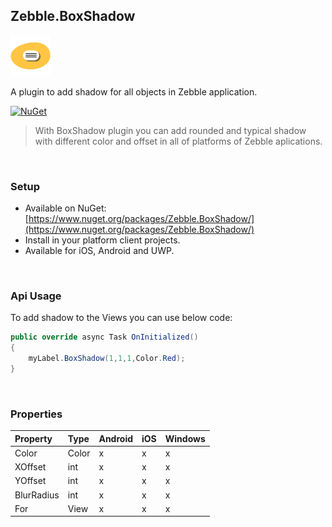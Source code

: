 [logo]: https://raw.githubusercontent.com/Geeksltd/Zebble.BoxShadow/master/Shared/NuGet/Icon.png "Zebble.BoxShadow"


## Zebble.BoxShadow

![logo]

A plugin to add shadow for all objects in Zebble application.


[![NuGet](https://img.shields.io/nuget/v/Zebble.BoxShadow.svg?label=NuGet)](https://www.nuget.org/packages/Zebble.BoxShadow/)

> With BoxShadow plugin you can add rounded and typical shadow with different color and offset in all of platforms of Zebble aplications.

<br>


### Setup
* Available on NuGet: [https://www.nuget.org/packages/Zebble.BoxShadow/](https://www.nuget.org/packages/Zebble.BoxShadow/)
* Install in your platform client projects.
* Available for iOS, Android and UWP.
<br>


### Api Usage
To add shadow to the Views you can use below code:
```csharp
public override async Task OnInitialized()
{
	myLabel.BoxShadow(1,1,1,Color.Red);
}
```

<br>

### Properties
| Property     | Type         | Android | iOS | Windows |
| :----------- | :----------- | :------ | :-- | :------ |
| Color           | Color          | x       | x   | x       |
| XOffset           | int          | x       | x   | x       |
| YOffset           | int          | x       | x   | x       |
| BlurRadius | int | x       | x   | x       |
| For | View | x       | x   | x       |
